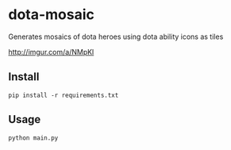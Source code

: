 # dota-mosaic #

Generates mosaics of dota heroes using dota ability icons as tiles

http://imgur.com/a/NMpKl

## Install ##

`pip install -r requirements.txt`

## Usage ##

`python main.py`
